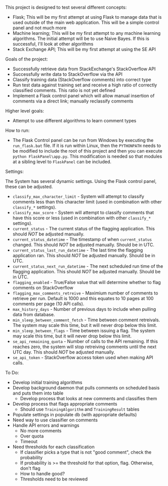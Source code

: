 This project is designed to test several different concepts:

 - Flask; This will be my first attempt at using Flask to manage data that is used outside of the main web application. This will be a simple control panel and not much more
 - Machine learning; This will be my first attempt to any machine learning algorithms. The initial attempt will be to use Naive Bayes. If this is successful, I'll look at other algorithms
 - Stack Exchange API; This will be my first attempt at using the SE API
 
Goals of the project:
 
 - Successfully retrieve data from StackExchange's StackOverflow API
 - Successfully write data to StackOverflow via the API
 - Classify training data (StackOverflow comments) into correct type
 - Run test data against training set and receive a high ratio of correctly classified comments. This ratio is not yet defined
 - Implement a Flask control panel which will allow manual insertion of comments via a direct link; manually reclassify comments
 
Higher level goals:

 - Attempt to use different algorithms to learn comment types
 
How to run:

 - The Flask Control panel can be run from Windows by executing the `run_flask.bat` file. If it is run within Linux, then the `PYTHONPATH` needs to be modified to include the root of this project and then you can execute `python FlaskPanel\app.py`. This modification is needed so that modules at a sibling level to `FlaskPanel` can be included.

Settings:

The System has several dynamic settings. Using the Flask control panel, these can be adjusted.

 - `classify_max_character_limit` - System will attempt to classify comments less than this character limit (used in combination with other `classify_*` settings).
 - `classify_max_score` - System will attempt to classify comments that have this score or less (used in combination with other `classify_*` settings).
 - `current_status` - The current status of the flagging application. This should *NOT* be adjusted manually.
 - `current_status_datetime` - The timestamp of when `current_status` changed. This should *NOT* be adjusted manually. Should be in UTC.
 - `current_status_last_run_datetime` - The last time the flagging application ran. This should *NOT* be adjusted manually. Should be in UTC.
 - `current_status_next_run_datetime` - The next scheduled run time of the flagging application. This should *NOT* be adjusted manually. Should be in UTC.
 - `flagging_enabled` - True/False value that will determine whether to flag comments on StackOverflow
 - `flagging_max_comments_retreive` - Maximium number of comments to retrieve per run. Default is 1000 and this equates to 10 pages at 100 comments per page (10 API calls).
 - `max_history_days` - Number of previous days to include when pulling data from database.
 - `min_sleep_between_comment_fetch` - Time between comment retreivals. The system may scale this time, but it will never drop below this limit.
 - `min_sleep_between_flags` - Time between issuing a flag. The system may scale this time, but it will never drop below this limit.
 - `se_api_remaining_quota` - Number of calls to the API remaining. If this reaches zero, the system will stop retreiving comments until the next UTC day. This should *NOT* be adjusted manually.
 - `se_api_token` - StackOverflow access token used when making API calls.
 
To Do:

 - Develop initial training algorithms
 - Develop background daemon that pulls comments on scheduled basis and puts them into table
   - Develop process that looks at new comments and classifies them
 - Develop process that flags appropriate comments
   - Should use `TrainingAlgorithm` and `TrainingResult` tables
 - Populate settings in populate db (with appropriate defaults)	
 - Need way to use classifier on comments
 - Handle API errors and warnings
   - No more comments
   - Over quota
   - Timeout
 - Need thresholds for each classification
   - If classifier picks a type that is not "good comment", check the probability
   - If probability is >= the threshold for that option, flag. Otherwise, don't flag
   - How to handle good? 
   - Thresholds need to be reviewed
   

